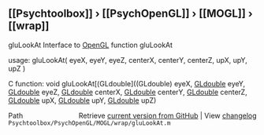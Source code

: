 ## [[Psychtoolbox]] &#8250; [[PsychOpenGL]] &#8250; [[MOGL]] &#8250; [[wrap]]

gluLookAt  Interface to [OpenGL](OpenGL) function gluLookAt  
  
usage:  gluLookAt( eyeX, eyeY, eyeZ, centerX, centerY, centerZ, upX, upY, upZ )  
  
C function:  void gluLookAt[(GLdouble]((GLdouble) eyeX, [GLdouble](GLdouble) eyeY, [GLdouble](GLdouble) eyeZ, [GLdouble](GLdouble) centerX, [GLdouble](GLdouble) centerY, [GLdouble](GLdouble) centerZ, [GLdouble](GLdouble) upX, [GLdouble](GLdouble) upY, [GLdouble](GLdouble) upZ)  




<div class="code_header" style="text-align:right;">
  <span style="float:left;">Path&nbsp;&nbsp;</span> <span class="counter">Retrieve <a href=
  "https://raw.github.com/Psychtoolbox-3/Psychtoolbox-3/beta/Psychtoolbox/PsychOpenGL/MOGL/wrap/gluLookAt.m">current version from GitHub</a> | View <a href=
  "https://github.com/Psychtoolbox-3/Psychtoolbox-3/commits/beta/Psychtoolbox/PsychOpenGL/MOGL/wrap/gluLookAt.m">changelog</a></span>
</div>
<div class="code">
  <code>Psychtoolbox/PsychOpenGL/MOGL/wrap/gluLookAt.m</code>
</div>

